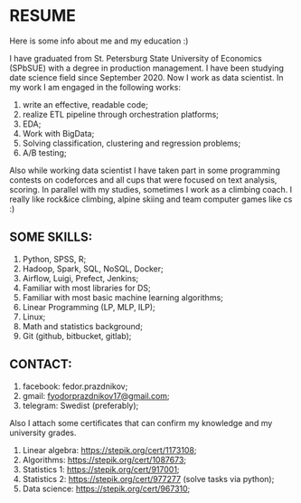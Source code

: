 # RESUME
Here is some info about me and my education :)

I have graduated from St. Petersburg State University of Economics (SPbSUE) with a degree in production management. I have been studying date science field since September 2020. Now I work as data scientist. In my work I am engaged in the following works:
1) write an effective, readable code;
2) realize ETL pipeline through orchestration platforms;
3) EDA;
4) Work with BigData;
5) Solving classification, clustering and regression problems;
6) A/B testing;

Also while working data scientist I have taken part in some programming contests on codeforces and all cups that were focused on text analysis, scoring. In parallel with my studies, sometimes I work as a climbing coach. I really like rock&ice climbing, alpine skiing and team computer games like cs :)

## SOME SKILLS:
1) Python, SPSS, R;
2) Hadoop, Spark, SQL, NoSQL, Docker;
3) Airflow, Luigi, Prefect, Jenkins;
4) Familiar with most libraries for DS;
5) Familiar with most basic machine learning algorithms;
6) Linear Programming (LP, MLP, ILP);
7) Linux;
8) Math and statistics background;
9) Git (github, bitbucket, gitlab);

## CONTACT:
1) facebook: fedor.prazdnikov;
2) gmail: fyodorprazdnikov17@gmail.com;
3) telegram: Swedist (preferably);

Also I attach some certificates that can confirm my knowledge and my university grades.
1) Linear algebra: https://stepik.org/cert/1173108;
2) Algorithms: https://stepik.org/cert/1087673;
3) Statistics 1: https://stepik.org/cert/917001;
4) Statistics 2: https://stepik.org/cert/977277 (solve tasks via python);
5) Data science: https://stepik.org/cert/967310;
